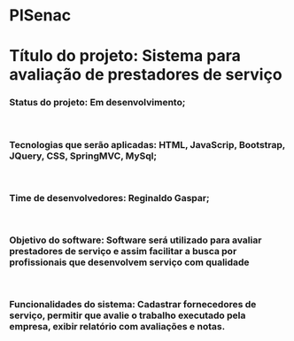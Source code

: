 # PISenac

  <h1><strong>Título do projeto:</strong> Sistema para avaliação de prestadores de serviço</h1>
  <h3><strong>Status do projeto:</strong> Em desenvolvimento;</h3><br>
  <h3><strong>Tecnologias que serão aplicadas:</strong> HTML, JavaScrip, Bootstrap, JQuery, CSS, SpringMVC, MySql;</h3><br>
  <h3><strong>Time de desenvolvedores:</strong> Reginaldo Gaspar;</h3><br>
  <h3><strong>Objetivo do software:</strong> Software será utilizado para avaliar prestadores de serviço e assim facilitar a busca por profissionais que desenvolvem serviço com qualidade</h3><br>
  <h3><strong>Funcionalidades do sistema:</strong> Cadastrar fornecedores de serviço, permitir que avalie o trabalho executado pela empresa, exibir relatório com avaliações e notas.</h3>


